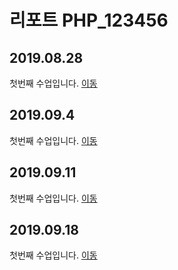 # 리포트 PHP_123456

## 2019.08.28
첫번째 수업입니다. [이동](./01)

## 2019.09.4
첫번째 수업입니다. [이동](./02/lecture_02)

## 2019.09.11
첫번째 수업입니다. [이동](lecture_03)

## 2019.09.18
첫번째 수업입니다. [이동](lecture_04)